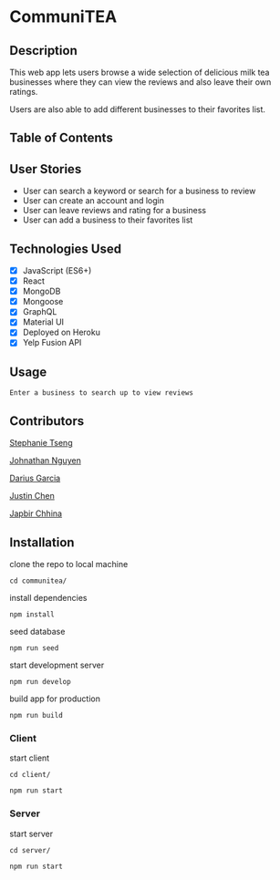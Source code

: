 # CommuniTEA

<!-- ![Screenshot of web app](./assets/images/homepage.png)
![Screenshot of web app](./assets/images/dashboard.png) -->

## Description

This web app lets users browse a wide selection of delicious milk tea businesses where they can view the reviews and also leave their own ratings.

Users are also able to add different businesses to their favorites list.

## Table of Contents

## User Stories

- User can search a keyword or search for a business to review
- User can create an account and login
- User can leave reviews and rating for a business
- User can add a business to their favorites list

## Technologies Used

- [x] JavaScript (ES6+)
- [x] React
- [x] MongoDB
- [x] Mongoose
- [x] GraphQL
- [x] Material UI
- [x] Deployed on Heroku
- [x] Yelp Fusion API

## Usage

```
Enter a business to search up to view reviews
```

## Contributors

[Stephanie Tseng](https://github.com/wytseng)

[Johnathan Nguyen](https://github.com/jthnguyen9909)

[Darius Garcia](https://github.com/dariusgarcia/)

[Justin Chen](https://github.com/JustinCChen)

[Japbir Chhina](https://github.com/japchhina)

## Installation

clone the repo to local machine

```
cd communitea/
```

install dependencies

```
npm install
```

seed database

```
npm run seed
```

start development server

```
npm run develop
```

build app for production

```
npm run build
```

### Client

start client

```
cd client/
```

```
npm run start
```

### Server

start server

```
cd server/
```

```
npm run start
```
